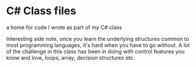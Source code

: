 # C# Class files
a home for code I wrote as part of my C# class

Interesting side note, once you learn the underlying structures common to most programming languages, it's hard when you have to go without. A lot of the challenge in this class has been in doing with control features you know and love, loops, array, decision structures etc.
